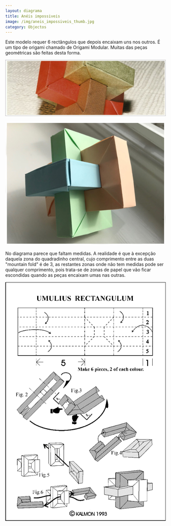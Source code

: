 ```yaml
---
layout: diagrama
title: Anéis impossiveis
image: /img/aneis_impossiveis_thumb.jpg
category: Objectos
---
```


Este modelo requer 6 rectângulos que depois encaixam uns nos outros. É um tipo de origami chamado de Origami Modular. Muitas das peças geométricas são feitas desta forma.

![Anéis Impossiveis](/img/aneis_impossiveis.jpg)

![Anéis Impossiveis](/img/aneis_impossiveis_2.jpg)

No diagrama parece que faltam medidas. A realidade é que à excepção daquela zona do quadradinho central, cujo comprimento entre as duas "mountain fold" é de 3, as restantes zonas onde não tem medidas pode ser qualquer comprimento, pois trata-se de zonas de papel que vão ficar escondidas quando as peças encaixam umas nas outras.

![diagrama aneis](/img/aneis_impossiveis_dia.gif)